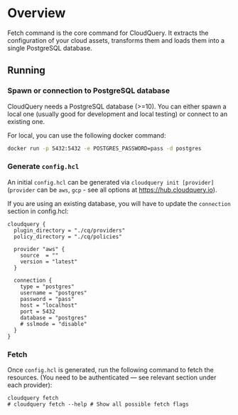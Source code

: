 # Overview

Fetch command is the core command for CloudQuery. It extracts the configuration of your cloud assets, transforms them and loads them into a single PostgreSQL database.

## Running

### Spawn or connection to PostgreSQL database

CloudQuery needs a PostgreSQL database (>=10). You can either spawn a local one (usually good for development and local testing)
or connect to an existing one.

For local, you can use the following docker command:

```bash
docker run -p 5432:5432 -e POSTGRES_PASSWORD=pass -d postgres
```

### Generate `config.hcl`

An initial `config.hcl` can be generated via `cloudquery init [provider]` (`provider` can be `aws`, `gcp` - see all options at https://hub.cloudquery.io). 

If you are using an existing database, you will have to update the `connection` section 
in config.hcl:

```hcl
cloudquery {
  plugin_directory = "./cq/providers"
  policy_directory = "./cq/policies"

  provider "aws" {
    source  = ""
    version = "latest"
  }

  connection {
    type = "postgres"
    username = "postgres"
    password = "pass"
    host = "localhost"
    port = 5432
    database = "postgres"
    # sslmode = "disable"
  }
}
```

### Fetch

Once `config.hcl` is generated, run the following command to fetch the resources. \(You need to be authenticated — see relevant section under each provider\):

```text
cloudquery fetch
# cloudquery fetch --help # Show all possible fetch flags
```